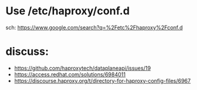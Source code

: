 # Use /etc/haproxy/conf.d
sch: https://www.google.com/search?q=%2Fetc%2Fhaproxy%2Fconf.d


# discuss:
- https://github.com/haproxytech/dataplaneapi/issues/19
- https://access.redhat.com/solutions/6984011
- https://discourse.haproxy.org/t/directory-for-haproxy-config-files/6967
